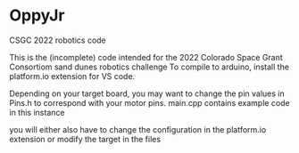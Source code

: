 # OppyJr
CSGC 2022 robotics code

This is the (incomplete) code intended for the 2022 Colorado Space Grant Consortiom sand dunes robotics challenge
To compile to arduino, install the platform.io extension for VS code.

Depending on your target board, you may want to change the pin values in Pins.h to correspond with your motor pins. main.cpp contains example code
in this instance

you will either also have to change the configuration in the platform.io extension or modify the target in the files
